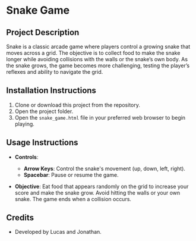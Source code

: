 # **Snake Game**

## **Project Description**
Snake is a classic arcade game where players control a growing snake that moves across a grid. The objective is to collect food to make the snake longer while avoiding collisions with the walls or the snake’s own body. As the snake grows, the game becomes more challenging, testing the player’s reflexes and ability to navigate the grid.

## **Installation Instructions**
1. Clone or download this project from the repository.
2. Open the project folder.
3. Open the `snake_game.html` file in your preferred web browser to begin playing.

## **Usage Instructions**
- **Controls**:
  - **Arrow Keys**: Control the snake's movement (up, down, left, right).
  - **Spacebar**: Pause or resume the game.
  
- **Objective**: Eat food that appears randomly on the grid to increase your score and make the snake grow. Avoid hitting the walls or your own snake. The game ends when a collision occurs.

## **Credits**
- Developed by Lucas and Jonathan.
